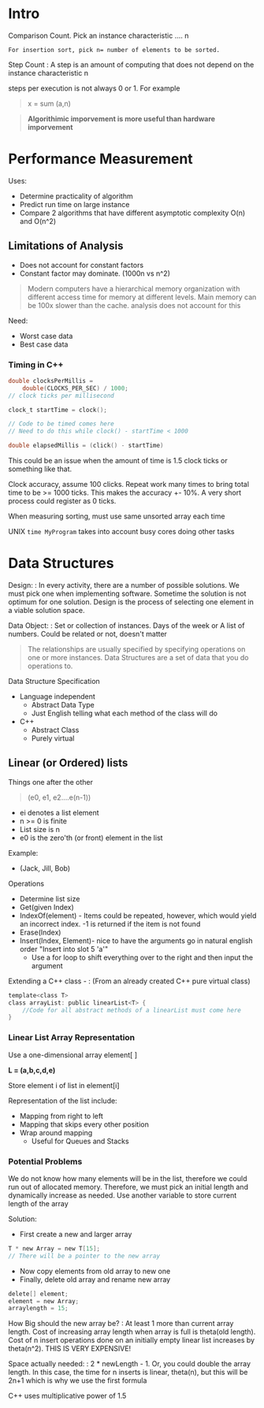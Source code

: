 # Intro

Comparison Count. Pick an instance characteristic .... n

    For insertion sort, pick n= number of elements to be sorted.

Step Count
  : A step is an amount of computing that does not depend on the instance
    characteristic n

steps per execution is not always 0 or 1. For example

> x = sum (a,n)


> **Algorithimic imporvement is more useful than hardware imporvement**


# Performance Measurement

Uses:
 * Determine practicality of algorithm
 * Predict run time on large instance
 * Compare 2 algorithms that have different asymptotic complexity
    O(n) and O(n^2)

## Limitations of Analysis

 * Does not account for constant factors
 * Constant factor may dominate. (1000n vs n^2)

> Modern computers have a hierarchical memory organization with different
> access time for memory at different levels. Main memory can be 100x slower
> than the cache. analysis does not account for this

Need:

 * Worst case data
 * Best case data

### Timing in C++

~~~c
double clocksPerMillis =
    double(CLOCKS_PER_SEC) / 1000;
// clock ticks per millisecond

clock_t startTime = clock();

// Code to be timed comes here
// Need to do this while clock() - startTime < 1000

double elapsedMillis = (click() - startTime)
~~~

This could be an issue when the amount of time is 1.5 clock ticks or something
like that.

Clock accuracy, assume 100 clicks. Repeat work many times to bring total time
to be >= 1000 ticks. This makes the accuracy +- 10%. A very short process could
register as 0 ticks.

When measuring sorting, must use same unsorted array each time

UNIX `time MyProgram` takes into account busy cores doing other tasks


# Data Structures

Design:
  : In every activity, there are a number of possible solutions. We must pick
    one when implementing software. Sometime the solution is not optimum for
    one solution. Design is the process of selecting one element in a viable
    solution space.

Data Object:
  : Set or collection of instances. Days of the week or A list of numbers.
    Could be related or not, doesn't matter

> The relationships are usually specified by specifying operations on one or
> more instances. Data Structures are a set of data that you do operations to.

Data Structure Specification

 * Language independent
    + Abstract Data Type
    + Just English telling what each method of the class will do
 * C++
    + Abstract Class
    + Purely virtual

## Linear (or Ordered) lists

Things one after the other

> (e0, e1, e2....e(n-1))

 * ei denotes a list element
 * n >= 0 is finite
 * List size is n
 * e0 is the zero'th (or front) element in the list

Example:

 * (Jack, Jill, Bob)

Operations

 * Determine list size
 * Get(given Index)
 * IndexOf(element) - Items could be repeated, however, which would yield an
     incorrect index. -1 is returned if the item is not found
 * Erase(Index)
 * Insert(Index, Element)- nice to have the arguments go in natural english
     order "Insert into slot 5 'a'"
    + Use a for loop to shift everything over to the right and then input the
        argument

Extending a C++ class -
  : (From an already created C++ pure virtual class)

~~~c
template<class T>
class arrayList: public linearList<T> {
    //Code for all abstract methods of a linearList must come here
}
~~~

### Linear List Array Representation

Use a one-dimensional array element[ ]

**L = (a,b,c,d,e)**

Store element i of list in element[i]

Representation of the list include:

 * Mapping from right to left
 * Mapping that skips every other position
 * Wrap around mapping
    + Useful for Queues and Stacks

### Potential Problems

We do not know how many elements will be in the list, therefore we could run out
of allocated memory. Therefore, we must pick an initial length and dynamically
increase as needed. Use another variable to store current length of the array

Solution:

 * First create a new and larger array

~~~c
T * new Array = new T[15];
// There will be a pointer to the new array
~~~

 * Now copy elements from old array to new one
 * Finally, delete old array and rename new array

~~~c
delete[] element;
element = new Array;
arraylength = 15;
~~~

How Big should the new array be?
  : At least 1 more than current array length. Cost of increasing array length
  when array is full is theta(old length). Cost of n insert operations done on
  an initially empty linear list increases by theta(n^2). THIS IS VERY
  EXPENSIVE!

Space actually needed:
  : 2 * newLength - 1. Or, you could double the array length. In this case, the
  time for n inserts is linear, theta(n), but this will be 2n+1 which is why we
  use the first formula

C++ uses multiplicative power of 1.5
